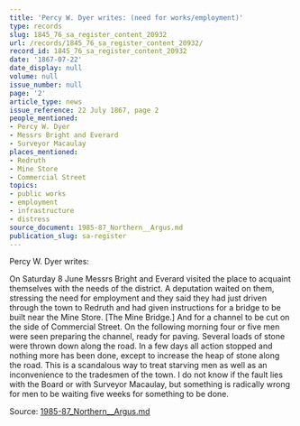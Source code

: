 ```yaml
---
title: 'Percy W. Dyer writes: (need for works/employment)'
type: records
slug: 1845_76_sa_register_content_20932
url: /records/1845_76_sa_register_content_20932/
record_id: 1845_76_sa_register_content_20932
date: '1867-07-22'
date_display: null
volume: null
issue_number: null
page: '2'
article_type: news
issue_reference: 22 July 1867, page 2
people_mentioned:
- Percy W. Dyer
- Messrs Bright and Everard
- Surveyor Macaulay
places_mentioned:
- Redruth
- Mine Store
- Commercial Street
topics:
- public works
- employment
- infrastructure
- distress
source_document: 1985-87_Northern__Argus.md
publication_slug: sa-register
---
```


Percy W. Dyer writes:

On Saturday 8 June Messrs Bright and Everard visited the place to acquaint themselves with the needs of the district.  A deputation waited on them, stressing the need for employment and they said they had just driven through the town to Redruth and had given instructions for a bridge to be built near the Mine Store.  [The Mine Bridge.]  And for a channel to be cut on the side of Commercial Street.  On the following morning four or five men were seen preparing the channel, ready for paving.  Several loads of stone were thrown down along the road.  In a few days all action stopped and nothing more has been done, except to increase the heap of stone along the road.  This is a scandalous way to treat starving men as well as an inconvenience to the tradesmen of the town.  I do not know if the fault lies with the Board or with Surveyor Macaulay, but something is radically wrong for men to be waiting five weeks for something to be done.

Source: [1985-87_Northern__Argus.md](/downloads/markdown/1985-87_Northern__Argus.md)
